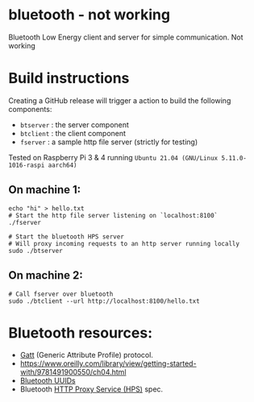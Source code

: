 # bluetooth - not working

Bluetooth Low Energy client and server for simple communication. Not working

# Build instructions

Creating a GitHub release will trigger a action to build the following components:

- `btserver` : the server component
- `btclient` : the client component
- `fserver`  : a sample http file server (strictly for testing)


Tested on Raspberry Pi 3 & 4 running `Ubuntu 21.04 (GNU/Linux 5.11.0-1016-raspi aarch64)`

## On machine 1:

```
echo "hi" > hello.txt
# Start the http file server listening on `localhost:8100`
./fserver
```

```
# Start the bluetooth HPS server
# Will proxy incoming requests to an http server running locally
sudo ./btserver
```

## On machine 2:

```
# Call fserver over bluetooth
sudo ./btclient --url http://localhost:8100/hello.txt

```

# Bluetooth resources:

- [Gatt](https://learn.adafruit.com/introduction-to-bluetooth-low-energy/gatt) (Generic Attribute Profile) protocol.
- https://www.oreilly.com/library/view/getting-started-with/9781491900550/ch04.html
- [Bluetooth UUIDs](https://btprodspecificationrefs.blob.core.windows.net/assigned-values/16-bit%20UUID%20Numbers%20Document.pdf)
- Bluetooth [HTTP Proxy Service (HPS)](https://www.bluetooth.org/docman/handlers/downloaddoc.ashx?doc_id=308344) spec.


